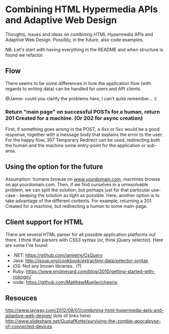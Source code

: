 Combining HTML Hypermedia APIs and Adaptive Web Design
======================================================

Thoughts, issues and ideas on combining HTML Hypermedia APIs and Adaptive Web Design. Possibly, in the future, also code examples.

NB. Let's start with having everything in the README and when structure is found we refactor.


Flow
-------
There seems to be some differences in how the application flow (with regards to writing data) can be handled for users and API clients.

@Jamie: could you clarify the problems here, I can't quite remember... :)

### Return "main page" on successful POSTs for a human, return 201 Created for a machine. (Or 202 for async creation)
First, if something goes wrong in the POST, a 4xx or 5xx would be a good response, together with a message body that explains the error to the user.
For the happy flow, 307 Temporary Redirect can be used, redirecting both the human and the machine some entry-point for the application or sub-area.


Using the option for the future
-------
Assumption: humans browse on www.yourdomain.com, machines browse on api.yourdomain.com. Then, if we find ourselves in a unresolvable problem, we can split the solution, but perhaps just for that particular use-case - keeping the solution as tight as possible.
Here, another option is to take advantage of the different contexts. For example, returning a 201 Created for a machine, but redirecting a human to some main-page.


Client support for HTML
-----------------------
There are several HTML parser for all possible application platforms out there. I think that parsers with CSS3 syntax (or, think jQuery selector).
Here are some I've found:
 - .NET: https://github.com/jamietre/CsQuery
 - Java: http://jsoup.org/cookbook/extracting-data/selector-syntax
 - iOS: Not any known libraries.. (?)
 - Ruby: https://www.engineyard.com/blog/2010/getting-started-with-nokogiri/
 - node: https://github.com/MatthewMueller/cheerio

Resouces
--------
http://www.jayway.com/2012/08/01/combining-html-hypermedia-apis-and-adaptive-web-design/ (lots of links here)
http://www.slideshare.net/GustafKotte/surviving-the-zombie-apocalpyse-of-connected-devices

